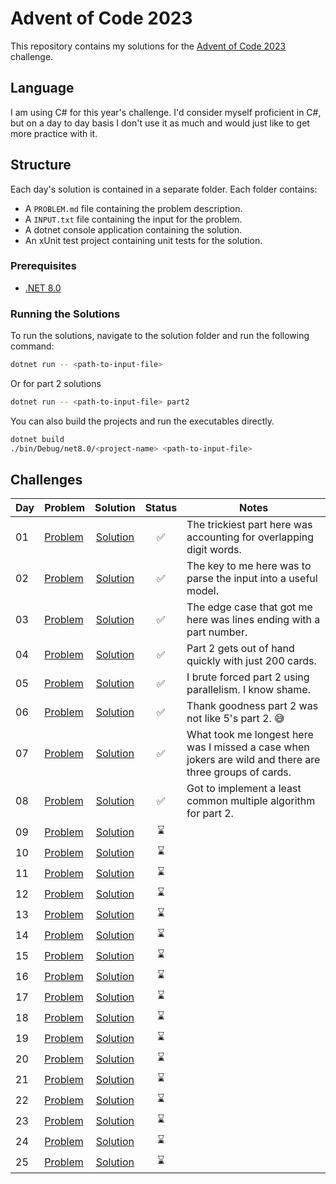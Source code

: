 # Advent of Code 2023

This repository contains my solutions for the [Advent of Code 2023](https://adventofcode.com/2023) challenge.

## Language

I am using C# for this year's challenge. I'd consider myself proficient in C#, but on a day to day basis I don't use it as much and would just like to get more practice with it.

## Structure

Each day's solution is contained in a separate folder. Each folder contains:

- A `PROBLEM.md` file containing the problem description.
- A `INPUT.txt` file containing the input for the problem.
- A dotnet console application containing the solution.
- An xUnit test project containing unit tests for the solution.

### Prerequisites

- [.NET 8.0](https://dotnet.microsoft.com/download/dotnet/8.0)

### Running the Solutions

To run the solutions, navigate to the solution folder and run the following command:

```bash
dotnet run -- <path-to-input-file>
```

Or for part 2 solutions

```bash
dotnet run -- <path-to-input-file> part2
```

You can also build the projects and run the executables directly.

```bash
dotnet build
./bin/Debug/net8.0/<project-name> <path-to-input-file>
```

## Challenges

| Day | Problem                    |              Solution              | Status | Notes                                                                                                   |
| --- | -------------------------- | :--------------------------------: | :----: | ------------------------------------------------------------------------------------------------------- |
| 01  | [Problem](./01/PROBLEM.md) |    [Solution](./01/Trebuchet/)     |   ✅   | The trickiest part here was accounting for overlapping digit words.                                     |
| 02  | [Problem](./02/PROBLEM.md) |  [Solution](./02/CubeConundrum/)   |   ✅   | The key to me here was to parse the input into a useful model.                                          |
| 03  | [Problem](./03/PROBLEM.md) |    [Solution](./03/GearRatios/)    |   ✅   | The edge case that got me here was lines ending with a part number.                                     |
| 04  | [Problem](./04/PROBLEM.md) |   [Solution](./04/Scratchcards/)   |   ✅   | Part 2 gets out of hand quickly with just 200 cards.                                                    |
| 05  | [Problem](./05/PROBLEM.md) |     [Solution](./05/IYGASAF/)      |   ✅   | I brute forced part 2 using parallelism. I know shame.                                                  |
| 06  | [Problem](./06/PROBLEM.md) |    [Solution](./06/WaitForIt/)     |   ✅   | Thank goodness part 2 was not like 5's part 2. 😅                                                       |
| 07  | [Problem](./07/PROBLEM.md) |    [Solution](./07/CamelCards/)    |   ✅   | What took me longest here was I missed a case when jokers are wild and there are three groups of cards. |
| 08  | [Problem](./08/PROBLEM.md) | [Solution](./08/HauntedWasteland/) |   ✅   | Got to implement a least common multiple algorithm for part 2.                                          |
| 09  | [Problem](./09/PROBLEM.md) |         [Solution](./09/)          |   ⌛   |
| 10  | [Problem](./10/PROBLEM.md) |         [Solution](./10/)          |   ⌛   |
| 11  | [Problem](./11/PROBLEM.md) |         [Solution](./11/)          |   ⌛   |
| 12  | [Problem](./12/PROBLEM.md) |         [Solution](./12/)          |   ⌛   |
| 13  | [Problem](./13/PROBLEM.md) |         [Solution](./13/)          |   ⌛   |
| 14  | [Problem](./14/PROBLEM.md) |         [Solution](./14/)          |   ⌛   |
| 15  | [Problem](./15/PROBLEM.md) |         [Solution](./15/)          |   ⌛   |
| 16  | [Problem](./16/PROBLEM.md) |         [Solution](./16/)          |   ⌛   |
| 17  | [Problem](./17/PROBLEM.md) |         [Solution](./17/)          |   ⌛   |
| 18  | [Problem](./18/PROBLEM.md) |         [Solution](./18/)          |   ⌛   |
| 19  | [Problem](./19/PROBLEM.md) |         [Solution](./19/)          |   ⌛   |
| 20  | [Problem](./20/PROBLEM.md) |         [Solution](./20/)          |   ⌛   |
| 21  | [Problem](./21/PROBLEM.md) |         [Solution](./21/)          |   ⌛   |
| 22  | [Problem](./22/PROBLEM.md) |         [Solution](./22/)          |   ⌛   |
| 23  | [Problem](./23/PROBLEM.md) |         [Solution](./23/)          |   ⌛   |
| 24  | [Problem](./24/PROBLEM.md) |         [Solution](./24/)          |   ⌛   |
| 25  | [Problem](./25/PROBLEM.md) |         [Solution](./25/)          |   ⌛   |
